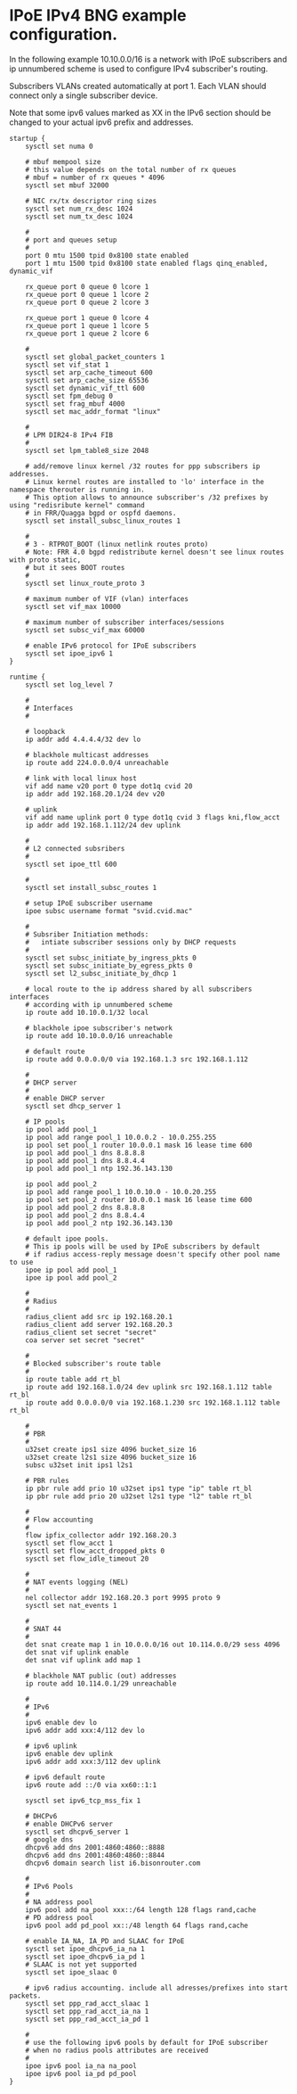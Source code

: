 # IPoE IPv4 BNG example configuration.
  
In the following example 10.10.0.0/16 is a network with IPoE subscribers
and ip unnumbered scheme is used to configure IPv4 subscriber's routing.

Subscribers VLANs created automatically at port 1.
Each VLAN should connect only a single subscriber device.

Note that some ipv6 values marked as XX in the IPv6 section should be changed to your actual 
ipv6 prefix and addresses.

	startup {
		sysctl set numa 0

		# mbuf mempool size
		# this value depends on the total number of rx queues
		# mbuf = number of rx queues * 4096
		sysctl set mbuf 32000

		# NIC rx/tx descriptor ring sizes
		sysctl set num_rx_desc 1024
		sysctl set num_tx_desc 1024

		#
		# port and queues setup
		#
		port 0 mtu 1500 tpid 0x8100 state enabled
		port 1 mtu 1500 tpid 0x8100 state enabled flags qinq_enabled, dynamic_vif

		rx_queue port 0 queue 0 lcore 1
		rx_queue port 0 queue 1 lcore 2
		rx_queue port 0 queue 2 lcore 3

		rx_queue port 1 queue 0 lcore 4
		rx_queue port 1 queue 1 lcore 5
		rx_queue port 1 queue 2 lcore 6

		#
		sysctl set global_packet_counters 1
		sysctl set vif_stat 1
		sysctl set arp_cache_timeout 600
		sysctl set arp_cache_size 65536
		sysctl set dynamic_vif_ttl 600
		sysctl set fpm_debug 0
		sysctl set frag_mbuf 4000
		sysctl set mac_addr_format "linux"

		#
		# LPM DIR24-8 IPv4 FIB
		#
		sysctl set lpm_table8_size 2048	  

		# add/remove linux kernel /32 routes for ppp subscribers ip addresses.
		# Linux kernel routes are installed to 'lo' interface in the namespace therouter is running in.
		# This option allows to announce subscriber's /32 prefixes by using "redisribute kernel" command
		# in FRR/Quagga bgpd or ospfd daemons. 	  
		sysctl set install_subsc_linux_routes 1

		#
		# 3 - RTPROT_BOOT (linux netlink routes proto) 
		# Note: FRR 4.0 bgpd redistribute kernel doesn't see linux routes with proto static,
		# but it sees BOOT routes
		#
		sysctl set linux_route_proto 3

		# maximum number of VIF (vlan) interfaces
		sysctl set vif_max 10000

		# maximum number of subscriber interfaces/sessions
		sysctl set subsc_vif_max 60000
		
		# enable IPv6 protocol for IPoE subscribers
		sysctl set ipoe_ipv6 1		
	}

	runtime {
		sysctl set log_level 7

		#
		# Interfaces
		#

		# loopback
		ip addr add 4.4.4.4/32 dev lo

		# blackhole multicast addresses
		ip route add 224.0.0.0/4 unreachable

		# link with local linux host
		vif add name v20 port 0 type dot1q cvid 20
		ip addr add 192.168.20.1/24 dev v20

		# uplink
		vif add name uplink port 0 type dot1q cvid 3 flags kni,flow_acct
		ip addr add 192.168.1.112/24 dev uplink

		#
		# L2 connected subsribers
		#
		sysctl set ipoe_ttl 600
		
		#
		sysctl set install_subsc_routes 1
		
		# setup IPoE subscriber username
		ipoe subsc username format "svid.cvid.mac"

		#
		# Subsriber Initiation methods: 
		#   intiate subscriber sessions only by DHCP requests
		#
		sysctl set subsc_initiate_by_ingress_pkts 0
		sysctl set subsc_initiate_by_egress_pkts 0
		sysctl set l2_subsc_initiate_by_dhcp 1

		# local route to the ip address shared by all subscribers interfaces
		# according with ip unnumbered scheme
		ip route add 10.10.0.1/32 local

		# blackhole ipoe subscriber's network
		ip route add 10.10.0.0/16 unreachable  

		# default route
		ip route add 0.0.0.0/0 via 192.168.1.3 src 192.168.1.112

		#
		# DHCP server
		#
		# enable DHCP server
		sysctl set dhcp_server 1

		# IP pools
		ip pool add pool_1
		ip pool add range pool_1 10.0.0.2 - 10.0.255.255
		ip pool set pool_1 router 10.0.0.1 mask 16 lease time 600
		ip pool add pool_1 dns 8.8.8.8
		ip pool add pool_1 dns 8.8.4.4
		ip pool add pool_1 ntp 192.36.143.130
		
		ip pool add pool_2
		ip pool add range pool_1 10.0.10.0 - 10.0.20.255
		ip pool set pool_2 router 10.0.0.1 mask 16 lease time 600
		ip pool add pool_2 dns 8.8.8.8
		ip pool add pool_2 dns 8.8.4.4
		ip pool add pool_2 ntp 192.36.143.130

		# default ipoe pools.
		# This ip pools will be used by IPoE subscribers by default 
		# if radius access-reply message doesn't specify other pool name to use
		ipoe ip pool add pool_1
		ipoe ip pool add pool_2

		#
		# Radius
		#
		radius_client add src ip 192.168.20.1
		radius_client add server 192.168.20.3
		radius_client set secret "secret"
		coa server set secret "secret"

		#
		# Blocked subscriber's route table
		#
		ip route table add rt_bl
		ip route add 192.168.1.0/24 dev uplink src 192.168.1.112 table rt_bl
		ip route add 0.0.0.0/0 via 192.168.1.230 src 192.168.1.112 table rt_bl

		#
		# PBR
		#
		u32set create ips1 size 4096 bucket_size 16
		u32set create l2s1 size 4096 bucket_size 16
		subsc u32set init ips1 l2s1

		# PBR rules
		ip pbr rule add prio 10 u32set ips1 type "ip" table rt_bl
		ip pbr rule add prio 20 u32set l2s1 type "l2" table rt_bl

		#
		# Flow accounting
		#
		flow ipfix_collector addr 192.168.20.3
		sysctl set flow_acct 1
		sysctl set flow_acct_dropped_pkts 0
		sysctl set flow_idle_timeout 20  

		#
		# NAT events logging (NEL)
		#
		nel collector addr 192.168.20.3 port 9995 proto 9
		sysctl set nat_events 1  

		#
		# SNAT 44
		#
		det snat create map 1 in 10.0.0.0/16 out 10.114.0.0/29 sess 4096
		det snat vif uplink enable
		det snat vif uplink add map 1  

		# blackhole NAT public (out) addresses
		ip route add 10.114.0.1/29 unreachable

		#
		# IPv6
		#
		ipv6 enable dev lo
		ipv6 addr add xxx:4/112 dev lo

		# ipv6 uplink
		ipv6 enable dev uplink
		ipv6 addr add xxx:3/112 dev uplink

		# ipv6 default route
		ipv6 route add ::/0 via xx60::1:1

		sysctl set ipv6_tcp_mss_fix 1

		# DHCPv6
		# enable DHCPv6 server
		sysctl set dhcpv6_server 1
		# google dns
		dhcpv6 add dns 2001:4860:4860::8888
		dhcpv6 add dns 2001:4860:4860::8844
		dhcpv6 domain search list i6.bisonrouter.com

		#
		# IPv6 Pools
		#
		# NA address pool
		ipv6 pool add na_pool xxx::/64 length 128 flags rand,cache
		# PD address pool
		ipv6 pool add pd_pool xx::/48 length 64 flags rand,cache

		# enable IA_NA, IA_PD and SLAAC for IPoE
		sysctl set ipoe_dhcpv6_ia_na 1
		sysctl set ipoe_dhcpv6_ia_pd 1
		# SLAAC is not yet supported
		sysctl set ipoe_slaac 0

		# ipv6 radius accounting. include all adresses/prefixes into start packets.
		sysctl set ppp_rad_acct_slaac 1
		sysctl set ppp_rad_acct_ia_na 1
		sysctl set ppp_rad_acct_ia_pd 1	  

		#
		# use the following ipv6 pools by default for IPoE subscriber
		# when no radius pools attributes are received
		# 
		ipoe ipv6 pool ia_na na_pool
		ipoe ipv6 pool ia_pd pd_pool
	}
